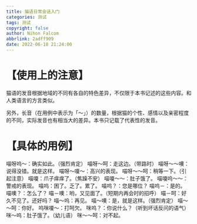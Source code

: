 ```yaml
---
title: 猫语日常会话入门
categories: 测试
tags: 测试
copyright: false
author: Nihon Falcom
abbrlink: 2adff909
date: 2022-06-18 21:24:00
---
```


# 【使用上的注意】

猫语的发音根据地域的不同有各自的特色差异，不仅限于本书记述的这些内容。和人类语言的方言类似。

另外，长音（在用例中表示为「～」）的数量，根据猫的个性、感情以及亲密程度的不同，实际发音也有相当大的差异。本书只记载了代表性的发音。


# 【具体的用例】

喵呀呜～：确实如此。（强烈肯定）
喵呀～呵：走这边。（带路时）
喵呀～～噢：说得没错。就是这样。
喵呀～嗄～：高兴的表现。
喵呀～～呵：稍等一下。（引起注意）
喵嗄：爪子痒痒了。（焦躁不安）
喵嗄～～：肚子饿了。
喵嗄呜～～：警戒的表现。
喵呜：困了。乏了。累了。
喵呜？：您是哪位？
喵呜－：是的。
喵噢？：怎么了？
喵－噢：哟，又见面了。（短期内再会时的招呼）
喵－呵：好久不见了。还好吗？
喵～呜：再见。
喵～噢：是，就是这样。（强烈肯定）
喵～～呵：你好。
呜咪嗄～：打呵欠。
咪呜？：你说什么？（听到坏话反问的语气）
咪～呜：肚子饿了。（幼儿语）
咪～～呵：对不起。